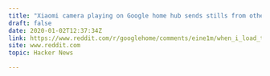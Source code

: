 ```yaml
---
title: "Xiaomi camera playing on Google home hub sends stills from other people's homes"
draft: false
date: 2020-01-02T12:37:34Z
link: https://www.reddit.com/r/googlehome/comments/eine1m/when_i_load_the_xiaomi_camera_in_my_google_home/?utm_medium=RSS&utm_source=hune
site: www.reddit.com
topic: Hacker News  

---
```


